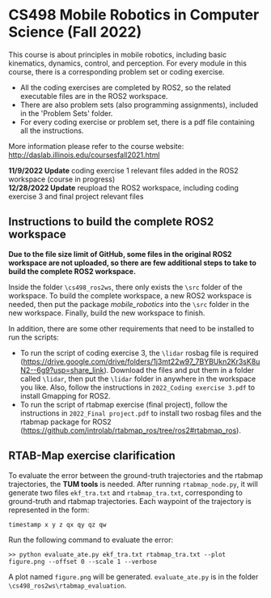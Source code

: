 # CS498 Mobile Robotics in Computer Science (Fall 2022)
This course is about principles in mobile robotics, including basic kinematics, dynamics, control, and perception. For every module in this course, there is a corresponding problem set or coding exercise. <br/>

- All the coding exercises are completed by ROS2, so the related executable files are in the ROS2 workspace. <br/>
- There are also problem sets (also programming assignments), included in the 'Problem Sets' folder. <br/>
- For every coding exercise or problem set, there is a pdf file containing all the instructions. <br/>

More information please refer to the course website: http://daslab.illinois.edu/coursesfall2021.html

**11/9/2022 Update** coding exercise 1 relevant files added in the ROS2 workspace (course in progress) <br/>
**12/28/2022 Update** reupload the ROS2 workspace, including coding exercise 3 and final project relevant files

## Instructions to build the complete ROS2 workspace
**Due to the file size limit of GitHub, some files in the original ROS2 workspace are not uploaded, so there are few additional steps to take to build the complete ROS2 workspace.**

Inside the folder `\cs498_ros2ws`, there only exists the `\src` folder of the workspace. To build the complete workspace, a new ROS2 workspace is needed, then put the package *mobile_robotics* into the `\src` folder in the new workspace. Finally, build the new workspace to finish.

In addition, there are some other requirements that need to be installed to run the scripts: <br/>
- To run the script of coding exercise 3, the `\lidar` rosbag file is required (https://drive.google.com/drive/folders/1j3mt22w97_7BYBUkn2Kr3sK8uN2--6g9?usp=share_link). Download the files and put them in a folder called `\lidar`, then put the `\lidar` folder in anywhere in the workspace you like. Also, follow the instructions in `2022_Coding exercise 3.pdf` to install Gmapping for ROS2. <br/>
- To run the script of rtabmap exercise (final project), follow the instructions in `2022_Final project.pdf` to install two rosbag files and the rtabmap package for ROS2 (https://github.com/introlab/rtabmap_ros/tree/ros2#rtabmap_ros).

## RTAB-Map exercise clarification
To evaluate the error between the ground-truth trajectories and the rtabmap trajectories, the **TUM tools** is needed. After running `rtabmap_node.py`, it will generate two files `ekf_tra.txt` and `rtabmap_tra.txt`, corresponding to ground-truth and rtabmap trajectories. Each waypoint of the trajectory is represented in the form:
```
timestamp x y z qx qy qz qw
```
Run the following command to evaluate the error:
```
>> python evaluate_ate.py ekf_tra.txt rtabmap_tra.txt --plot figure.png --offset 0 --scale 1 --verbose
```
A plot named `figure.png` will be generated. `evaluate_ate.py` is in the folder `\cs498_ros2ws\rtabmap_evaluation`.
